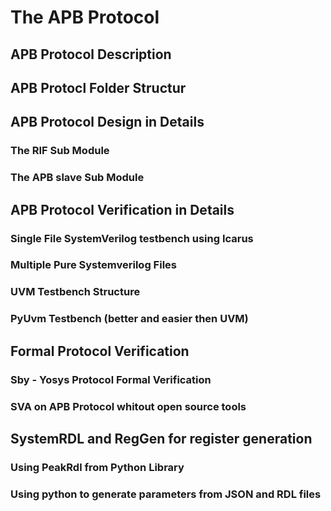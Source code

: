 # The APB Protocol

## APB Protocol Description

## APB Protocl Folder Structur

## APB Protocol Design in Details

### The RIF Sub Module

### The APB slave Sub Module

## APB Protocol Verification in Details

### Single File SystemVerilog testbench using Icarus

### Multiple Pure Systemverilog Files 

### UVM Testbench Structure

### PyUvm Testbench (better and easier then UVM)

## Formal Protocol Verification

### Sby - Yosys Protocol Formal Verification

### SVA on APB Protocol whitout open source tools

## SystemRDL and RegGen for register generation

### Using PeakRdl from Python Library

### Using python to generate parameters from JSON and RDL files 







